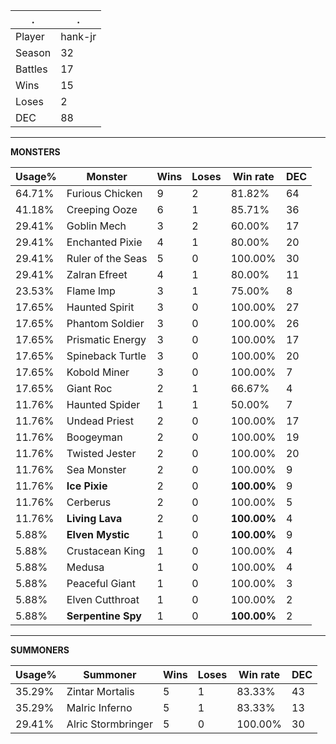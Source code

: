 .|.
|-|-
Player|hank-jr
Season|32
Battles|17
Wins|15
Loses|2
DEC|88

---
**MONSTERS**

Usage%|Monster|Wins|Loses|Win rate|DEC|
-|-|-|-|-|-|
64.71%|Furious Chicken|9|2|81.82%|64|
41.18%|Creeping Ooze|6|1|85.71%|36|
29.41%|Goblin Mech|3|2|60.00%|17|
29.41%|Enchanted Pixie|4|1|80.00%|20|
29.41%|Ruler of the Seas|5|0|100.00%|30|
29.41%|Zalran Efreet|4|1|80.00%|11|
23.53%|Flame Imp|3|1|75.00%|8|
17.65%|Haunted Spirit|3|0|100.00%|27|
17.65%|Phantom Soldier|3|0|100.00%|26|
17.65%|Prismatic Energy|3|0|100.00%|17|
17.65%|Spineback Turtle|3|0|100.00%|20|
17.65%|Kobold Miner|3|0|100.00%|7|
17.65%|Giant Roc|2|1|66.67%|4|
11.76%|Haunted Spider|1|1|50.00%|7|
11.76%|Undead Priest|2|0|100.00%|17|
11.76%|Boogeyman|2|0|100.00%|19|
11.76%|Twisted Jester|2|0|100.00%|20|
11.76%|Sea Monster|2|0|100.00%|9|
11.76%|**Ice Pixie**|2|0|**100.00%**|9|
11.76%|Cerberus|2|0|100.00%|5|
11.76%|**Living Lava**|2|0|**100.00%**|4|
5.88%|**Elven Mystic**|1|0|**100.00%**|9|
5.88%|Crustacean King|1|0|100.00%|4|
5.88%|Medusa|1|0|100.00%|4|
5.88%|Peaceful Giant|1|0|100.00%|3|
5.88%|Elven Cutthroat|1|0|100.00%|2|
5.88%|**Serpentine Spy**|1|0|**100.00%**|2|

---
**SUMMONERS**

Usage%|Summoner|Wins|Loses|Win rate|DEC|
-|-|-|-|-|-|
35.29%|Zintar Mortalis|5|1|83.33%|43|
35.29%|Malric Inferno|5|1|83.33%|13|
29.41%|Alric Stormbringer|5|0|100.00%|30|
